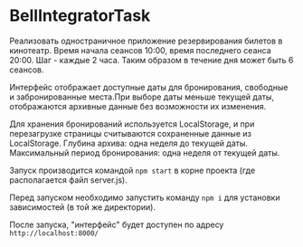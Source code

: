 # BellIntegratorTask

Реализовать одностраничное приложение резервирования билетов в кинотеатр.
Время начала сеансов 10:00, время последнего сеанса 20:00. Шаг - каждые 2 часа. Таким образом в течение дня может быть 6 сеансов.

Интерфейс отображает доступные даты для бронирования, свободные и забронированные места.При выборе даты меньше текущей даты, отображаются архивные данные без возможности их изменения.

Для хранения бронирований используется LocalStorage, и при перезагрузке страницы считываются сохраненные данные из LocalStorage.
Глубина архива: одна неделя до текущей даты. Максимальный период бронирования: одна неделя от текущей даты.

Запуск производится командой `npm start` в корне проекта (где располагается файл server.js).

Перед запуском необходимо запустить команду `npm i` для установки зависимостей (в той же директории).

После запуска, "интерфейс" будет доступен по адресу `http://localhost:8000/`